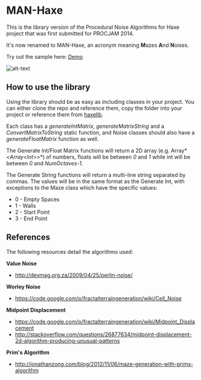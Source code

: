# MAN-Haxe
This is the library version of the Procedural Noise Algorithms for Haxe project that was first submitted for PROCJAM 2014.

It's now renamed to MAN-Haxe, an acronym meaning **M**azes **A**nd **N**oises.

Try out the sample here: [Demo](https://dl.dropboxusercontent.com/u/78698224/MANHaxe.swf)

![alt-text](https://raw.githubusercontent.com/gamepopper/MAN-Haxe/master/sample/screenshot.png "MAN-Haxe Sample Screenshot")

## How to use the library
Using the library should be as easy as including classes in your project. You can either clone the repo and reference them, copy the folder into your project or reference them from [haxelib](http://lib.haxe.org/p/MAN-Haxe).

Each class has a *generateIntMatrix*, *generateMatrixString* and a *ConvertMatrixToString* static function, and Noise classes should also have a *generateFloatMatrix* function as well.

The Generate Int/Float Matrix functions will return a 2D array (e.g. Array*<*Array*<*Int*>>*) of numbers, floats will be between *0* and *1* while int will be between *0* and *NumOctaves-1*.

The Generate String functions will return a multi-line string separated by commas. The values will be in the same format as the Generate Int, with exceptions to the Maze class which have the specific values:
* 0 - Empty Spaces
* 1 - Walls
* 2 - Start Point
* 3 - End Point

## References
The following resources detail the algorithms used:

**Value Noise**
* http://devmag.org.za/2009/04/25/perlin-noise/

**Worley Noise**
* https://code.google.com/p/fractalterraingeneration/wiki/Cell_Noise

**Midpoint Displacement**
* https://code.google.com/p/fractalterraingeneration/wiki/Midpoint_Displacement
* http://stackoverflow.com/questions/26877634/midpoint-displacement-2d-algorithm-producing-unusual-patterns

**Prim's Algorithm**
* http://jonathanzong.com/blog/2012/11/06/maze-generation-with-prims-algorithm
